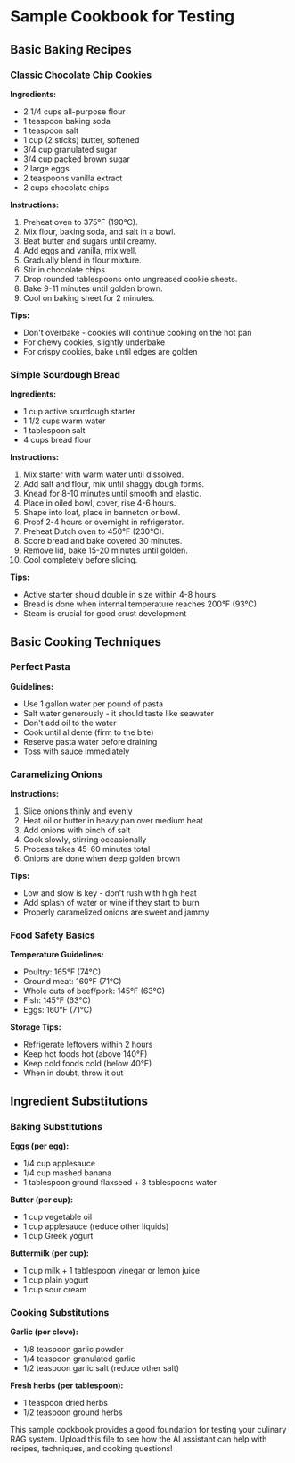 # Sample Cookbook for Testing

## Basic Baking Recipes

### Classic Chocolate Chip Cookies

**Ingredients:**
- 2 1/4 cups all-purpose flour
- 1 teaspoon baking soda
- 1 teaspoon salt
- 1 cup (2 sticks) butter, softened
- 3/4 cup granulated sugar
- 3/4 cup packed brown sugar
- 2 large eggs
- 2 teaspoons vanilla extract
- 2 cups chocolate chips

**Instructions:**
1. Preheat oven to 375°F (190°C).
2. Mix flour, baking soda, and salt in a bowl.
3. Beat butter and sugars until creamy.
4. Add eggs and vanilla, mix well.
5. Gradually blend in flour mixture.
6. Stir in chocolate chips.
7. Drop rounded tablespoons onto ungreased cookie sheets.
8. Bake 9-11 minutes until golden brown.
9. Cool on baking sheet for 2 minutes.

**Tips:**
- Don't overbake - cookies will continue cooking on the hot pan
- For chewy cookies, slightly underbake
- For crispy cookies, bake until edges are golden

### Simple Sourdough Bread

**Ingredients:**
- 1 cup active sourdough starter
- 1 1/2 cups warm water
- 1 tablespoon salt
- 4 cups bread flour

**Instructions:**
1. Mix starter with warm water until dissolved.
2. Add salt and flour, mix until shaggy dough forms.
3. Knead for 8-10 minutes until smooth and elastic.
4. Place in oiled bowl, cover, rise 4-6 hours.
5. Shape into loaf, place in banneton or bowl.
6. Proof 2-4 hours or overnight in refrigerator.
7. Preheat Dutch oven to 450°F (230°C).
8. Score bread and bake covered 30 minutes.
9. Remove lid, bake 15-20 minutes until golden.
10. Cool completely before slicing.

**Tips:**
- Active starter should double in size within 4-8 hours
- Bread is done when internal temperature reaches 200°F (93°C)
- Steam is crucial for good crust development

## Basic Cooking Techniques

### Perfect Pasta

**Guidelines:**
- Use 1 gallon water per pound of pasta
- Salt water generously - it should taste like seawater
- Don't add oil to the water
- Cook until al dente (firm to the bite)
- Reserve pasta water before draining
- Toss with sauce immediately

### Caramelizing Onions

**Instructions:**
1. Slice onions thinly and evenly
2. Heat oil or butter in heavy pan over medium heat
3. Add onions with pinch of salt
4. Cook slowly, stirring occasionally
5. Process takes 45-60 minutes total
6. Onions are done when deep golden brown

**Tips:**
- Low and slow is key - don't rush with high heat
- Add splash of water or wine if they start to burn
- Properly caramelized onions are sweet and jammy

### Food Safety Basics

**Temperature Guidelines:**
- Poultry: 165°F (74°C)
- Ground meat: 160°F (71°C)
- Whole cuts of beef/pork: 145°F (63°C)
- Fish: 145°F (63°C)
- Eggs: 160°F (71°C)

**Storage Tips:**
- Refrigerate leftovers within 2 hours
- Keep hot foods hot (above 140°F)
- Keep cold foods cold (below 40°F)
- When in doubt, throw it out

## Ingredient Substitutions

### Baking Substitutions

**Eggs (per egg):**
- 1/4 cup applesauce
- 1/4 cup mashed banana
- 1 tablespoon ground flaxseed + 3 tablespoons water

**Butter (per cup):**
- 1 cup vegetable oil
- 1 cup applesauce (reduce other liquids)
- 1 cup Greek yogurt

**Buttermilk (per cup):**
- 1 cup milk + 1 tablespoon vinegar or lemon juice
- 1 cup plain yogurt
- 1 cup sour cream

### Cooking Substitutions

**Garlic (per clove):**
- 1/8 teaspoon garlic powder
- 1/4 teaspoon granulated garlic
- 1/2 teaspoon garlic salt (reduce other salt)

**Fresh herbs (per tablespoon):**
- 1 teaspoon dried herbs
- 1/2 teaspoon ground herbs

This sample cookbook provides a good foundation for testing your culinary RAG system. Upload this file to see how the AI assistant can help with recipes, techniques, and cooking questions!
